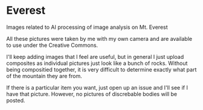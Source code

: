 # Everest
Images related to AI processing of image analysis on Mt. Everest

All these pictures were taken by me with my own camera and are available to use under the Creative Commons.

I'll keep adding images that I feel are useful, but in general I just upload composites as individual pictures just look like a bunch of rocks.  Without being compositied together, it is very difficult to determine exactly what part of the mountain they are from.

If there is a particular item you want, just open up an issue and I'll see if I have that picture.  However, no pictures of discrebable bodies will be posted.


